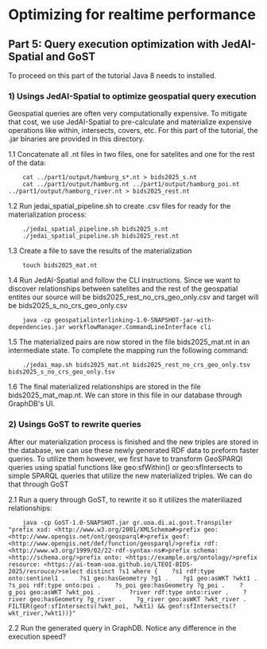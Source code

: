 # Optimizing for realtime performance

## Part 5: Query execution optimization with JedAI-Spatial and GoST

To proceed on this part of the tutorial Java 8 needs to installed.

### 1) Usings JedAI-Spatial to optimize geospatial query execution

Geospatial queries are often very computationally expensive. To mitigate that cost, we use JedAI-Spatial to pre-calculate and materialize expensive operations like within, intersects, covers, etc. For this part of the tutorial, the .jar binaries are provided in this directory.

1.1 Concatenate all .nt files in two files, one for satelites and one for the rest of the data:

        cat ../part1/output/hamburg_s*.nt > bids2025_s.nt
        cat ../part1/output/hamburg.nt ../part1/output/hamburg_poi.nt ../part1/output/hamburg_river.nt > bids2025_rest.nt

1.2 Run jedai_spatial_pipeline.sh to create .csv files for ready for the materialization process:

        ./jedai_spatial_pipeline.sh bids2025_s.nt
        ./jedai_spatial_pipeline.sh bids2025_rest.nt

1.3 Create a file to save the results of the materialization

        touch bids2025_mat.nt

1.4 Run JedAI-Spatial and follow the CLI instructions. Since we want to discover relationships between satelites and the rest of the geospatial entites our source will be bids2025_rest_no_crs_geo_only.csv and target will be bids2025_s_no_crs_geo_only.csv

        java -cp geospatialinterlinking-1.0-SNAPSHOT-jar-with-dependencies.jar workflowManager.CommandLineInterface cli

1.5 The materialized pairs are now stored in the file bids2025_mat.nt in an intermediate state. To complete the mapping run the following command:

        ./jedai_map.sh bids2025_mat.nt bids2025_rest_no_crs_geo_only.tsv bids2025_s_no_crs_geo_only.tsv

1.6 The final materialized relationships are stored in the file bids2025_mat_map.nt. We can store in this file in our database through GraphDB's UI.

### 2) Usings GoST to rewrite queries

After our materialization process is finished and the new triples are stored in the database, we can use these newly generated RDF data to preform faster queries. To utilize them however, we first have to transform GeoSPARQl queries using spatial functions like geo:sfWithin() or geo:sfIntersects to simple SPARQL queries that utilize the new materialized triples. We can do that through GoST

2.1 Run a query through GoST, to rewrite it so it utilizes the materiliazed relationships:

        java -cp GoST-1.0-SNAPSHOT.jar gr.uoa.di.ai.gost.Transpiler "prefix xsd: <http://www.w3.org/2001/XMLSchema#>prefix geo: <http://www.opengis.net/ont/geosparql#>prefix geof: <http://www.opengis.net/def/function/geosparql/>prefix rdf: <http://www.w3.org/1999/02/22-rdf-syntax-ns#>prefix schema: <http://schema.org/>prefix onto: <https://example.org/ontology/>prefix resource: <https://ai-team-uoa.github.io/LTEOI-BIDS-2025/resrouce/>select distinct ?s1 where {    ?s1 rdf:type onto:sentinel1 .    ?s1 geo:hasGeometry ?g1 .    ?g1 geo:asWKT ?wkt1 .        ?s_poi rdf:type onto:poi .    ?s_poi geo:hasGeometry ?g_poi .    ?g_poi geo:asWKT ?wkt_poi .        ?river rdf:type onto:river .    ?river geo:hasGeometry ?g_river .    ?g_river geo:asWKT ?wkt_river .        FILTER(geof:sfIntersects(?wkt_poi, ?wkt1) && geof:sfIntersects(?wkt_river,?wkt1))}"


2.2 Run the generated query in GraphDB. Notice any difference in the execution speed?
